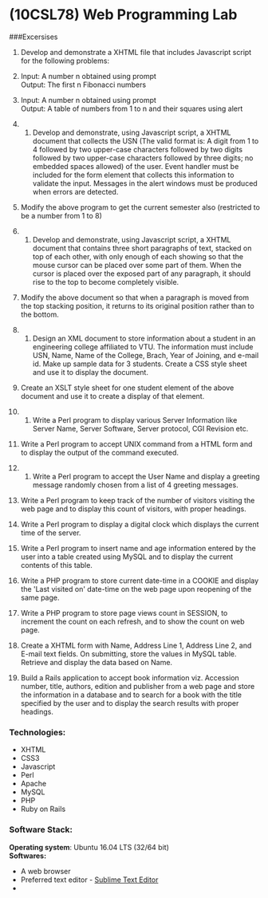 # (10CSL78) Web Programming Lab
###Excersises
1. Develop and demonstrate a XHTML file that includes Javascript script for the following problems:
  1. Input: A number n obtained using prompt<br>
     Output: The first n Fibonacci numbers
  2. Input: A number n obtained using prompt<br>
     Output: A table of numbers from 1 to n and their squares using alert

2. 1. Develop and demonstrate, using Javascript script, a XHTML document that collects the USN (The valid format is: A digit from 1 to 4 followed by two upper-case characters followed by two digits followed by two upper-case characters followed by three digits; no embedded spaces allowed) of the user. Event handler must be included for the form element that collects this information to validate the input. Messages in the alert windows must be produced when errors are detected.
  2. Modify the above program to get the current semester also (restricted to be a number from 1 to 8)

3. 1. Develop and demonstrate, using Javascript script, a XHTML document that contains three short paragraphs of text, stacked on top of each other, with only enough of each showing so that the mouse cursor can be placed over some part of them. When the cursor is placed over the exposed part of any paragraph, it should rise to the top to become completely visible.
  2. Modify the above document so that when a paragraph is moved from the top stacking position, it returns to its original position rather than to the bottom.

4. 1. Design an XML document to store information about a student in an engineering college affiliated to VTU. The information must include USN, Name, Name of the College, Brach, Year of Joining, and e-mail id. Make up sample data for 3 students. Create a CSS style sheet and use it to display the document.
  2. Create an XSLT style sheet for one student element of the above document and use it to create a display of that element.

5. 1. Write a Perl program to display various Server Information like Server Name, Server Software, Server protocol, CGI Revision etc.
  2. Write a Perl program to accept UNIX command from a HTML form and to display the output of the command executed.

6. 1. Write a Perl program to accept the User Name and display a greeting message randomly chosen from a list of 4 greeting messages.
  2. Write a Perl program to keep track of the number of visitors visiting the web page and to display this count of visitors, with proper headings.

7. Write a Perl program to display a digital clock which displays the current time of the server.

8. Write a Perl program to insert name and age information entered by the user into a table created using MySQL and to display the current contents of this table.

9. Write a PHP program to store current date-time in a COOKIE and display the 'Last visited on' date-time on the web page upon reopening of the same page.

10. Write a PHP program to store page views count in SESSION, to increment the count on each refresh, and to show the count on web page.

11. Create a XHTML form with Name, Address Line 1, Address Line 2, and E-mail text fields. On submitting, store the values in MySQL table. Retrieve and display the data based on Name.

12. Build a Rails application to accept book information viz. Accession number, title, authors, edition and publisher from a web page and store the information in a database and to search for a book with the title specified by the user and to display the search results with proper headings.

### Technologies:
* XHTML
* CSS3
* Javascript
* Perl
* Apache
* MySQL
* PHP
* Ruby on Rails

### Software Stack:
**Operating system**:	Ubuntu 16.04 LTS (32/64 bit) <br>
**Softwares:**
* A web browser
* Preferred text editor - [Sublime Text Editor](https://www.sublimetext.com/)
* 